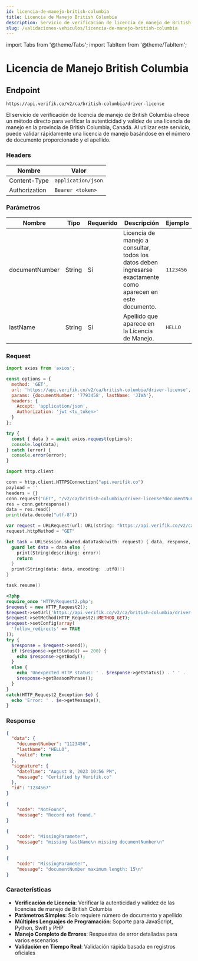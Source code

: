 ```yaml
---
id: licencia-de-manejo-british-columbia
title: Licencia de Manejo British Columbia
description: Servicio de verificación de licencia de manejo de British Columbia
slug: /validaciones-vehiculos/licencia-de-manejo-british-columbia
---
```


import Tabs from '@theme/Tabs';
import TabItem from '@theme/TabItem';

# Licencia de Manejo British Columbia

## Endpoint

```
https://api.verifik.co/v2/ca/british-columbia/driver-license 
```

El servicio de verificación de licencia de manejo de British Columbia ofrece un método directo para verificar la autenticidad y validez de una licencia de manejo en la provincia de British Columbia, Canadá. Al utilizar este servicio, puede validar rápidamente una licencia de manejo basándose en el número de documento proporcionado y el apellido.

### Headers

| Nombre        | Valor              |
| ------------- | ------------------ |
| Content-Type  | `application/json` |
| Authorization | `Bearer <token>`   |

### Parámetros

| Nombre           | Tipo   | Requerido | Descripción                                                                                    | Ejemplo      |
| ---------------- | ------ | -------- | ---------------------------------------------------------------------------------------------- | ------------ |
| documentNumber   | String | Sí       | Licencia de manejo a consultar, todos los datos deben ingresarse exactamente como aparecen en este documento. | `1123456`    |
| lastName         | String | Sí       | Apellido que aparece en la Licencia de Manejo.                                                | `HELLO`      |

### Request

<Tabs>
  <TabItem value="javascript" label="JavaScript">

```javascript
import axios from 'axios';

const options = {
  method: 'GET',
  url: 'https://api.verifik.co/v2/ca/british-columbia/driver-license',
  params: {documentNumber: '7793458', lastName: 'JIWA'},
  headers: {
    Accept: 'application/json',
    Authorization: 'jwt <tu_token>'
  }
};

try {
  const { data } = await axios.request(options);
  console.log(data);
} catch (error) {
  console.error(error);
}
```

  </TabItem>
  <TabItem value="python" label="Python">

```python
import http.client

conn = http.client.HTTPSConnection("api.verifik.co")
payload = ''
headers = {}
conn.request("GET", "/v2/ca/british-columbia/driver-license?documentNumber=1123456&lastName=HELLO", payload, headers)
res = conn.getresponse()
data = res.read()
print(data.decode("utf-8"))
```

  </TabItem>
  <TabItem value="swift" label="Swift">

```swift
var request = URLRequest(url: URL(string: "https://api.verifik.co/v2/ca/british-columbia/driver-license?documentNumber=1123456&lastName=HELLO")!,timeoutInterval: Double.infinity)
request.httpMethod = "GET"

let task = URLSession.shared.dataTask(with: request) { data, response, error in 
  guard let data = data else {
    print(String(describing: error))
    return
  }
  print(String(data: data, encoding: .utf8)!)
}

task.resume()
```

  </TabItem>
  <TabItem value="php" label="PHP">

```php
<?php
require_once 'HTTP/Request2.php';
$request = new HTTP_Request2();
$request->setUrl('https://api.verifik.co/v2/ca/british-columbia/driver-license?documentNumber=1123456&lastName=HELLO');
$request->setMethod(HTTP_Request2::METHOD_GET);
$request->setConfig(array(
  'follow_redirects' => TRUE
));
try {
  $response = $request->send();
  if ($response->getStatus() == 200) {
    echo $response->getBody();
  }
  else {
    echo 'Unexpected HTTP status: ' . $response->getStatus() . ' ' .
    $response->getReasonPhrase();
  }
}
catch(HTTP_Request2_Exception $e) {
  echo 'Error: ' . $e->getMessage();
}
```

  </TabItem>
</Tabs>

### Response

<Tabs>
  <TabItem value="200" label="200">

```json
{
  "data": {
    "documentNumber": "1123456",
    "lastName": "HELLO",
    "valid": true
  },
  "signature": {
    "dateTime": "August 8, 2023 10:56 PM",
    "message": "Certified by Verifik.co"
  },
  "id": "1234567"
}
```

  </TabItem>
  <TabItem value="404" label="404">

```json
{
    "code": "NotFound",
    "message": "Record not found."
}
```

  </TabItem>
  <TabItem value="409" label="409">

```json
{
    "code": "MissingParameter",
    "message": "missing lastName\n missing documentNumber\n"
}
```

  </TabItem>
  <TabItem value="409-2" label="409 (Error de Longitud)">

```json
{
    "code": "MissingParameter",
    "message": "documentNumber maximum length: 15\n"
}
```

  </TabItem>
</Tabs>

### Características

-   **Verificación de Licencia**: Verificar la autenticidad y validez de las licencias de manejo de British Columbia
-   **Parámetros Simples**: Solo requiere número de documento y apellido
-   **Múltiples Lenguajes de Programación**: Soporte para JavaScript, Python, Swift y PHP
-   **Manejo Completo de Errores**: Respuestas de error detalladas para varios escenarios
-   **Validación en Tiempo Real**: Validación rápida basada en registros oficiales